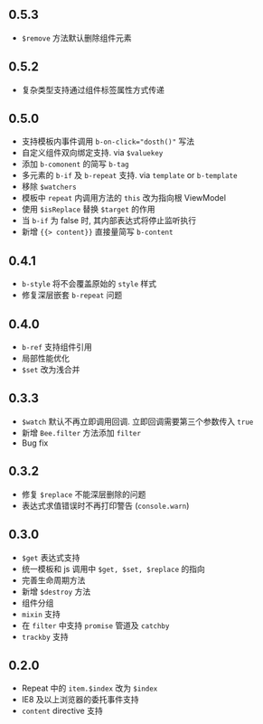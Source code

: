 0.5.3
---
- `$remove` 方法默认删除组件元素

0.5.2
---
- 复杂类型支持通过组件标签属性方式传递

0.5.0
---
- 支持模板内事件调用 `b-on-click="dosth()"` 写法
- 自定义组件双向绑定支持. via `$valuekey`
- 添加 `b-comonent` 的简写 `b-tag`
- 多元素的 `b-if` 及 `b-repeat` 支持. via `template` or `b-template`
- 移除 `$watchers`
- 模板中 `repeat` 内调用方法的 `this` 改为指向根 ViewModel
- 使用 `$isReplace` 替换 `$target` 的作用
- 当 `b-if` 为 false 时, 其内部表达式将停止监听执行
- 新增 `{{> content}}` 直接量简写 `b-content`

0.4.1
---
- `b-style` 将不会覆盖原始的 `style` 样式
- 修复深层嵌套 `b-repeat` 问题

0.4.0
---
- `b-ref` 支持组件引用
- 局部性能优化
- `$set` 改为浅合并

0.3.3
---
- `$watch` 默认不再立即调用回调. 立即回调需要第三个参数传入 `true`
- 新增 `Bee.filter` 方法添加 `filter`
- Bug fix

0.3.2
---
- 修复 `$replace` 不能深层删除的问题
- 表达式求值错误时不再打印警告 (`console.warn`)

0.3.0
---
- `$get` 表达式支持
- 统一模板和 js 调用中 `$get, $set, $replace` 的指向
- 完善生命周期方法
- 新增 `$destroy` 方法
- 组件分组
- `mixin` 支持
- 在 `filter` 中支持 `promise` 管道及 `catchby`
- `trackby` 支持

0.2.0
---
- Repeat 中的 `item.$index` 改为 `$index`
- IE8 及以上浏览器的委托事件支持
- `content` directive 支持
